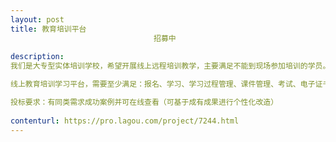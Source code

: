 ```yaml
---                
layout: post       
title: 教育培训平台
                                招募中
           
description: 
我们是大专型实体培训学校，希望开展线上远程培训教学，主要满足不能到现场参加培训的学员。

线上教育培训学习平台，需要至少满足：报名、学习、学习过程管理、课件管理、考试、电子证书等

投标要求：有同类需求成功案例并可在线查看（可基于成有成果进行个性化改造）
     
contenturl: https://pro.lagou.com/project/7244.html      
---                 
```

